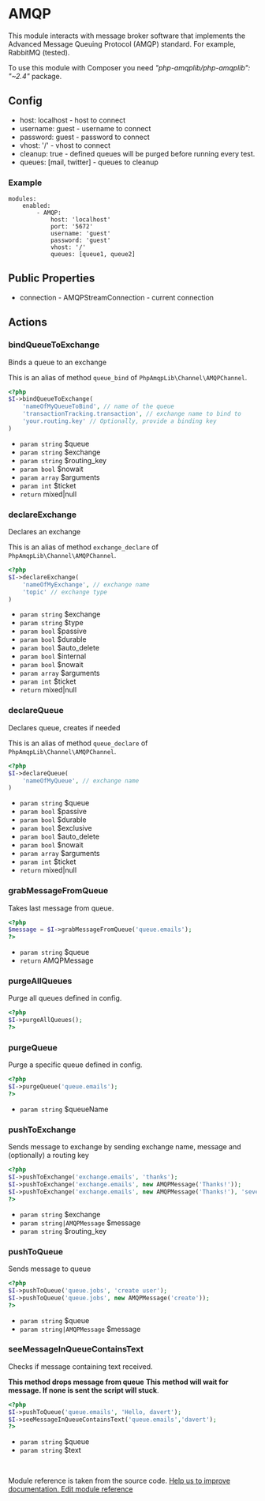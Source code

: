# AMQP


This module interacts with message broker software that implements
the Advanced Message Queuing Protocol (AMQP) standard. For example, RabbitMQ (tested).

<div class="alert alert-info">
To use this module with Composer you need <em>"php-amqplib/php-amqplib": "~2.4"</em> package.
</div>

## Config

* host: localhost - host to connect
* username: guest - username to connect
* password: guest - password to connect
* vhost: '/' - vhost to connect
* cleanup: true - defined queues will be purged before running every test.
* queues: [mail, twitter] - queues to cleanup

### Example

    modules:
        enabled:
            - AMQP:
                host: 'localhost'
                port: '5672'
                username: 'guest'
                password: 'guest'
                vhost: '/'
                queues: [queue1, queue2]

## Public Properties

* connection - AMQPStreamConnection - current connection


## Actions

### bindQueueToExchange
 
Binds a queue to an exchange

This is an alias of method `queue_bind` of `PhpAmqpLib\Channel\AMQPChannel`.

```php
<?php
$I->bindQueueToExchange(
    'nameOfMyQueueToBind', // name of the queue
    'transactionTracking.transaction', // exchange name to bind to
    'your.routing.key' // Optionally, provide a binding key
)
```

 * `param string` $queue
 * `param string` $exchange
 * `param string` $routing_key
 * `param bool` $nowait
 * `param array` $arguments
 * `param int` $ticket
 * `return` mixed|null


### declareExchange
 
Declares an exchange

This is an alias of method `exchange_declare` of `PhpAmqpLib\Channel\AMQPChannel`.

```php
<?php
$I->declareExchange(
    'nameOfMyExchange', // exchange name
    'topic' // exchange type
)
```

 * `param string` $exchange
 * `param string` $type
 * `param bool` $passive
 * `param bool` $durable
 * `param bool` $auto_delete
 * `param bool` $internal
 * `param bool` $nowait
 * `param array` $arguments
 * `param int` $ticket
 * `return` mixed|null


### declareQueue
 
Declares queue, creates if needed

This is an alias of method `queue_declare` of `PhpAmqpLib\Channel\AMQPChannel`.

```php
<?php
$I->declareQueue(
    'nameOfMyQueue', // exchange name
)
```

 * `param string` $queue
 * `param bool` $passive
 * `param bool` $durable
 * `param bool` $exclusive
 * `param bool` $auto_delete
 * `param bool` $nowait
 * `param array` $arguments
 * `param int` $ticket
 * `return` mixed|null


### grabMessageFromQueue
 
Takes last message from queue.

``` php
<?php
$message = $I->grabMessageFromQueue('queue.emails');
?>
```

 * `param string` $queue
 * `return` AMQPMessage


### purgeAllQueues
 
Purge all queues defined in config.

``` php
<?php
$I->purgeAllQueues();
?>
```


### purgeQueue
 
Purge a specific queue defined in config.

``` php
<?php
$I->purgeQueue('queue.emails');
?>
```

 * `param string` $queueName


### pushToExchange
 
Sends message to exchange by sending exchange name, message
and (optionally) a routing key

``` php
<?php
$I->pushToExchange('exchange.emails', 'thanks');
$I->pushToExchange('exchange.emails', new AMQPMessage('Thanks!'));
$I->pushToExchange('exchange.emails', new AMQPMessage('Thanks!'), 'severity');
?>
```

 * `param string` $exchange
 * `param string|AMQPMessage` $message
 * `param string` $routing_key


### pushToQueue
 
Sends message to queue

``` php
<?php
$I->pushToQueue('queue.jobs', 'create user');
$I->pushToQueue('queue.jobs', new AMQPMessage('create'));
?>
```

 * `param string` $queue
 * `param string|AMQPMessage` $message


### seeMessageInQueueContainsText
 
Checks if message containing text received.

**This method drops message from queue**
**This method will wait for message. If none is sent the script will stuck**.

``` php
<?php
$I->pushToQueue('queue.emails', 'Hello, davert');
$I->seeMessageInQueueContainsText('queue.emails','davert');
?>
```

 * `param string` $queue
 * `param string` $text

<p>&nbsp;</p><div class="alert alert-warning">Module reference is taken from the source code. <a href="https://github.com/Codeception/Codeception/tree/2.3/src/Codeception/Module/AMQP.php">Help us to improve documentation. Edit module reference</a></div>
